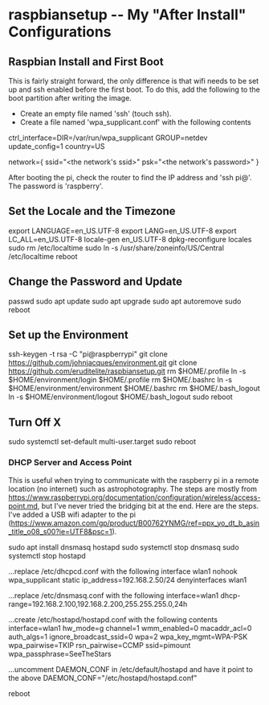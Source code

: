 # raspbiansetup -- My "After Install" Configurations #

## Raspbian Install and First Boot ##

This is fairly straight forward, the only difference is that wifi
needs to be set up and ssh enabled before the first boot. To do this,
add the following to the boot partition after writing the image.

  * Create an empty file named 'ssh' (touch ssh).
  * Create a file named 'wpa_supplicant.conf' with the following contents

ctrl_interface=DIR=/var/run/wpa_supplicant GROUP=netdev
update_config=1
country=US

network={
    ssid="<the network's ssid>"
    psk="<the network's password>"
}

After booting the pi, check the router to find the IP address and 'ssh
pi@<the IP address>'. The password is 'raspberry'.

## Set the Locale and the Timezone ##

export LANGUAGE=en_US.UTF-8
export LANG=en_US.UTF-8
export LC_ALL=en_US.UTF-8
locale-gen en_US.UTF-8
dpkg-reconfigure locales
sudo rm /etc/localtime
sudo ln -s /usr/share/zoneinfo/US/Central /etc/localtime
reboot

## Change the Password and Update ##

passwd
sudo apt update
sudo apt upgrade
sudo apt autoremove
sudo reboot

## Set up the Environment ##

ssh-keygen -t rsa -C "pi@raspberrypi"
git clone https://github.com/johnjacques/environment.git
git clone https://github.com/eruditelite/raspbiansetup.git
rm $HOME/.profile
ln -s $HOME/environment/login $HOME/.profile
rm $HOME/.bashrc
ln -s $HOME/environment/environment $HOME/.bashrc
rm $HOME/.bash_logout
ln -s $HOME/environment/logout $HOME/.bash_logout
sudo reboot

## Turn Off X ##

sudo systemctl set-default multi-user.target
sudo reboot

### DHCP Server and Access Point ###

This is useful when trying to communicate with the raspberry pi in a
remote location (no internet) such as astrophotography. The steps are
mostly from
https://www.raspberrypi.org/documentation/configuration/wireless/access-point.md,
but I've never tried the bridging bit at the end. Here are the
steps. I've added a USB wifi adapter to the pi
(https://www.amazon.com/gp/product/B00762YNMG/ref=ppx_yo_dt_b_asin_title_o08_s00?ie=UTF8&psc=1).

sudo apt install dnsmasq hostapd
sudo systemctl stop dnsmasq
sudo systemctl stop hostapd

...replace /etc/dhcpcd.conf with the following
interface wlan1
	nohook wpa_supplicant
static ip_address=192.168.2.50/24
denyinterfaces wlan1

...replace /etc/dnsmasq.conf with the following
interface=wlan1
	dhcp-range=192.168.2.100,192.168.2.200,255.255.255.0,24h

...create /etc/hostapd/hostapd.conf with the following contents
interface=wlan1
hw_mode=g
channel=1
wmm_enabled=0
macaddr_acl=0
auth_algs=1
ignore_broadcast_ssid=0
wpa=2
wpa_key_mgmt=WPA-PSK
wpa_pairwise=TKIP
rsn_pairwise=CCMP
ssid=pimount
wpa_passphrase=SeeTheStars

...uncomment DAEMON_CONF in /etc/default/hostapd and have it point to the above
DAEMON_CONF="/etc/hostapd/hostapd.conf"

reboot
